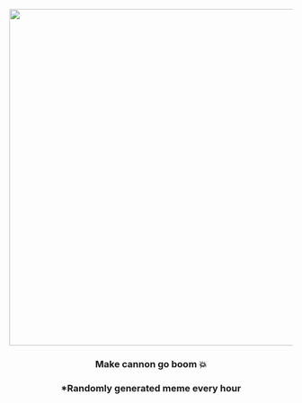 <p align="center">
        <img src="https://i.redd.it/0lshqjdrztm81.jpg" width="600" height="600">
        </p>
        <h3 align="center">Make cannon go boom 💥</h3>
        <h3 align="center">*Randomly generated meme every hour</h3>
    